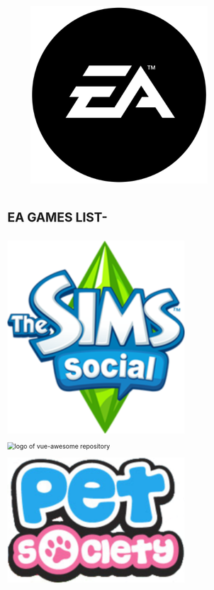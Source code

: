 <p align="center">
  <br>
  <img width="400" src="./logo.png" alt="logo of vue-awesome repository">
  <br>
  <br>
</p>

# EA GAMES LIST-

<br>
<img width="400" src="./Sims.png" alt="logo of vue-awesome repository">
</br>
  
<br>
<img width="400" src="./Wildones.png" alt="logo of vue-awesome repository">
</br>
  
<br>
<img width="400" src="./PetSociety.png" alt="logo of vue-awesome repository">
</br>
